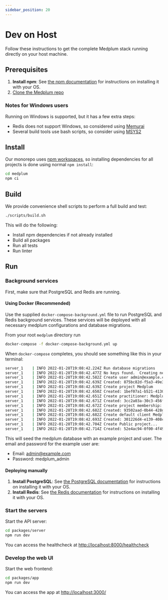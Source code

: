 ```yaml
---
sidebar_position: 20
---
```


# Dev on Host

Follow these instructions to get the complete Medplum stack running directly on your host machine.

## Prerequisites

1. **Install npm**: See [the npm documentation](https://docs.npmjs.com/downloading-and-installing-node-js-and-npm) for instructions on installing it with your OS.
1. [Clone the Medplum repo](./clone-the-repo)

### Notes for Windows users

Running on Windows is supported, but it has a few extra steps:

- Redis does not support Windows, so considered using [Memurai](https://www.memurai.com/)
- Several build tools use bash scripts, so consider using [MSYS2](https://www.msys2.org/)

## Install

Our monorepo uses [npm workspaces](https://docs.npmjs.com/cli/v7/using-npm/workspaces), so installing dependencies for all projects is done using normal `npm install`:

```sh
cd medplum
npm ci
```

## Build

We provide convenience shell scripts to perform a full build and test:

```sh
./scripts/build.sh
```

This will do the following:

- Install npm dependencies if not already installed
- Build all packages
- Run all tests
- Run linter

## Run

### Background services

First, make sure that PostgreSQL and Redis are running.

#### Using Docker (Recommended)

Use the supplied `docker-compose-background.yml` file to run PostgreSQL and Redis background services. These services will be deployed with all necessary medplum configurations and database migrations.

From your root `medplum` directory run

```sh
docker-compose -f docker-compose-background.yml up
```

When `docker-compose` completes, you should see something like this in your terminal:

```bash
server_1    | INFO 2022-01-28T19:08:42.224Z Run database migrations
server_1    | INFO 2022-01-28T19:08:42.477Z No keys found.  Creating new key...
server_1    | INFO 2022-01-28T19:08:42.582Z Create user admin@example.com
server_1    | INFO 2022-01-28T19:08:42.639Z Created: 875bc82d-f5a3-49e3-bd36-c6aad1ba96cb
server_1    | INFO 2022-01-28T19:08:42.639Z Create project Medplum
server_1    | INFO 2022-01-28T19:08:42.650Z Created: 1bef07a1-b521-4130-9b33-884f90339ee8
server_1    | INFO 2022-01-28T19:08:42.651Z Create practitioner: Medplum Admin
server_1    | INFO 2022-01-28T19:08:42.671Z Created: 3cc2a03a-30c3-456f-9b3b-63c9b7b88caa
server_1    | INFO 2022-01-28T19:08:42.672Z Create project membership: Medplum
server_1    | INFO 2022-01-28T19:08:42.682Z Created: 93502aad-0b44-428d-b925-3b9b0fad5ad6
server_1    | INFO 2022-01-28T19:08:42.682Z Create default client Medplum
server_1    | INFO 2022-01-28T19:08:42.693Z Created: 301226d4-e139-408c-a61a-7bf06693515d
server_1    | INFO 2022-01-28T19:08:42.704Z Create Public project...
server_1    | INFO 2022-01-28T19:08:42.714Z Created: 52e4ac94-0f00-4f49-b1ed-469a8e8d78f2
```

This will seed the medplum database with an example project and user.
The email and password for the example user are:

- Email: admin@example.com
- Password: medplum_admin

#### Deploying manually

1. **Install PostgreSQL**: See [the PostgreSQL documentation](https://www.postgresql.org/download/) for instructions on installing it with your OS.
2. **Install Redis**: See [the Redis documentation](https://redis.io/download) for instructions on installing it with your OS.

### Start the servers

Start the API server:

```sh
cd packages/server
npm run dev
```

You can access the healthcheck at <http://localhost:8000/healthcheck>

### Develop the web UI

Start the web frontend:

```sh
cd packages/app
npm run dev
```

You can access the app at <http://localhost:3000/>
